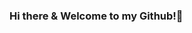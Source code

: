 ### Hi there & Welcome to my Github!👋

<!--
**Kaylalittle-dev/Kaylalittle-dev** is a ✨ _special_ ✨ repository because its `README.md` (this file) appears on your GitHub profile.

Here are some ideas to get you started:

- 🔭 I’m currently working on projects to enhance my front-end development skills
- 🌱 I’m currently learning JavaScript and backend web & app development 
- 👯 I’m looking to collaborate on ...
- 🤔 I’m looking for help with back end operations and programming and algorithms
- 💬 Ask me about my hobbies - fun things I do when I am not coding
- 📫 How to reach me: 
  IG: @KayCPequena
  Twitter: @KaylaCLittle
  LinkedIn: https://www.linkedin.com/in/kaylalittle22/
- 😄 Pronouns: She/Her
- ⚡ Fun fact: I love to laugh, listen to music and watch movies (esp. psychological ones)!
-->
